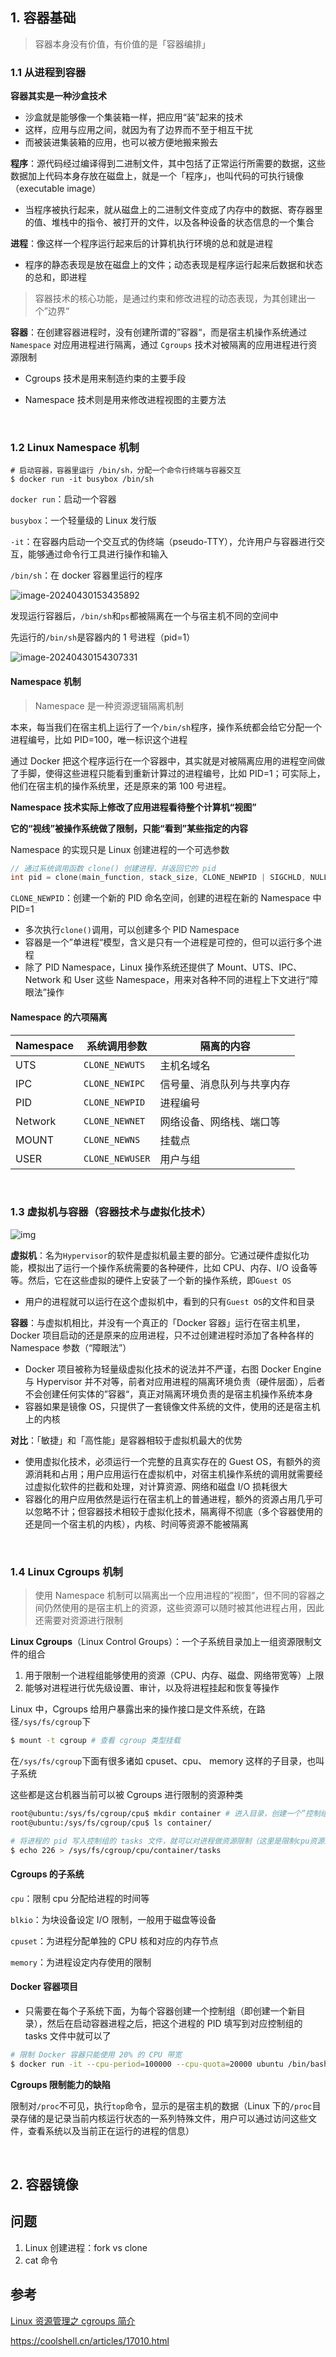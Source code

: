 ## 1. 容器基础

> 容器本身没有价值，有价值的是「容器编排」

### 1.1 从进程到容器

**容器其实是一种沙盒技术**

- 沙盒就是能够像一个集装箱一样，把应用“装”起来的技术
- 这样，应用与应用之间，就因为有了边界而不至于相互干扰
- 而被装进集装箱的应用，也可以被方便地搬来搬去

**程序**：源代码经过编译得到二进制文件，其中包括了正常运行所需要的数据，这些数据加上代码本身存放在磁盘上，就是一个「程序」，也叫代码的可执行镜像（executable image）

- 当程序被执行起来，就从磁盘上的二进制文件变成了内存中的数据、寄存器里的值、堆栈中的指令、被打开的文件，以及各种设备的状态信息的一个集合

**进程**：像这样一个程序运行起来后的计算机执行环境的总和就是进程

- 程序的静态表现是放在磁盘上的文件；动态表现是程序运行起来后数据和状态的总和，即进程

> 容器技术的核心功能，是通过约束和修改进程的动态表现，为其创建出一个”边界“

**容器**：在创建容器进程时，没有创建所谓的”容器“，而是宿主机操作系统通过 `Namespace` 对应用进程进行隔离，通过 `Cgroups` 技术对被隔离的应用进程进行资源限制

- Cgroups 技术是用来制造约束的主要手段

- Namespace 技术则是用来修改进程视图的主要方法

<br>

### 1.2 Linux Namespace 机制

```shell
# 启动容器，容器里运行 /bin/sh，分配一个命令行终端与容器交互
$ docker run -it busybox /bin/sh
```

`docker run`：启动一个容器

`busybox`：一个轻量级的 Linux 发行版

`-it`：在容器内启动一个交互式的伪终端（pseudo-TTY），允许用户与容器进行交互，能够通过命令行工具进行操作和输入

`/bin/sh`：在 docker 容器里运行的程序

![image-20240430153435892](../static/image-20240430153435892.png)

发现运行容器后，`/bin/sh`和`ps`都被隔离在一个与宿主机不同的空间中

先运行的`/bin/sh`是容器内的 1 号进程（pid=1）

![image-20240430154307331](../static/image-20240430154307331.png)

#### Namespace 机制

> Namespace 是一种资源逻辑隔离机制

本来，每当我们在宿主机上运行了一个`/bin/sh`程序，操作系统都会给它分配一个进程编号，比如 PID=100，唯一标识这个进程

通过 Docker 把这个程序运行在一个容器中，其实就是对被隔离应用的进程空间做了手脚，使得这些进程只能看到重新计算过的进程编号，比如 PID=1；可实际上，他们在宿主机的操作系统里，还是原来的第 100 号进程。

**Namespace 技术实际上修改了应用进程看待整个计算机“视图”**

**它的“视线”被操作系统做了限制，只能“看到”某些指定的内容**

Namespace 的实现只是 Linux 创建进程的一个可选参数

```c
// 通过系统调用函数 clone() 创建进程，并返回它的 pid
int pid = clone(main_function, stack_size, CLONE_NEWPID | SIGCHLD, NULL);
```

`CLONE_NEWPID`：创建一个新的 PID 命名空间，创建的进程在新的 Namespace 中 PID=1

- 多次执行`clone()`调用，可以创建多个 PID Namespace
- 容器是一个”单进程“模型，含义是只有一个进程是可控的，但可以运行多个进程
- 除了 PID Namespace，Linux 操作系统还提供了 Mount、UTS、IPC、Network 和 User 这些 Namespace，用来对各种不同的进程上下文进行“障眼法”操作

#### Namespace 的六项隔离

| Namespace | 系统调用参数    | 隔离的内容                 |
| --------- | --------------- | -------------------------- |
| UTS       | `CLONE_NEWUTS`  | 主机名域名                 |
| IPC       | `CLONE_NEWIPC`  | 信号量、消息队列与共享内存 |
| PID       | `CLONE_NEWPID`  | 进程编号                   |
| Network   | `CLONE_NEWNET`  | 网络设备、网络栈、端口等   |
| MOUNT     | `CLONE_NEWNS`   | 挂载点                     |
| USER      | `CLONE_NEWUSER` | 用户与组                   |

<br>

### 1.3 虚拟机与容器（容器技术与虚拟化技术）

![img](../static/d1bb34cda8744514ba4c233435bf4e96.jpg)

**虚拟机**：名为`Hypervisor`的软件是虚拟机最主要的部分。它通过硬件虚拟化功能，模拟出了运行一个操作系统需要的各种硬件，比如 CPU、内存、I/O 设备等等。然后，它在这些虚拟的硬件上安装了一个新的操作系统，即`Guest OS`

- 用户的进程就可以运行在这个虚拟机中，看到的只有`Guest OS`的文件和目录

**容器**：与虚拟机相比，并没有一个真正的「Docker 容器」运行在宿主机里，Docker 项目启动的还是原来的应用进程，只不过创建进程时添加了各种各样的 Namespace 参数（“障眼法”）

- Docker 项目被称为轻量级虚拟化技术的说法并不严谨，右图 Docker Engine 与 Hypervisor 并不对等，前者对应用进程的隔离环境负责（硬件层面），后者不会创建任何实体的”容器“，真正对隔离环境负责的是宿主机操作系统本身
- 容器如果是镜像 OS，只提供了一套镜像文件系统的文件，使用的还是宿主机上的内核

**对比**：「敏捷」和「高性能」是容器相较于虚拟机最大的优势

- 使用虚拟化技术，必须运行一个完整的且真实存在的 Guest OS，有额外的资源消耗和占用；用户应用运行在虚拟机中，对宿主机操作系统的调用就需要经过虚拟化软件的拦截和处理，对计算资源、网络和磁盘 I/O 损耗很大
- 容器化的用户应用依然是运行在宿主机上的普通进程，额外的资源占用几乎可以忽略不计；但容器技术相较于虚拟化技术，隔离得不彻底（多个容器使用的还是同一个宿主机的内核），内核、时间等资源不能被隔离

<br>

### 1.4 Linux Cgroups 机制

> 使用 Namespace 机制可以隔离出一个应用进程的”视图“，但不同的容器之间仍然使用的是宿主机上的资源，这些资源可以随时被其他进程占用，因此还需要对资源进行限制

**Linux Cgroups**（Linux Control Groups）：一个子系统目录加上一组资源限制文件的组合

1. 用于限制一个进程组能够使用的资源（CPU、内存、磁盘、网络带宽等）上限
2. 能够对进程进行优先级设置、审计，以及将进程挂起和恢复等操作

Linux 中，Cgroups 给用户暴露出来的操作接口是文件系统，在路径`/sys/fs/cgroup`下

```sh
$ mount -t cgroup # 查看 cgroup 类型挂载
```

在`/sys/fs/cgroup`下面有很多诸如 cpuset、cpu、 memory 这样的子目录，也叫子系统

这些都是这台机器当前可以被 Cgroups 进行限制的资源种类

```sh
root@ubuntu:/sys/fs/cgroup/cpu$ mkdir container	# 进入目录，创建一个”控制组“
root@ubuntu:/sys/fs/cgroup/cpu$ ls container/
```

```sh
# 将进程的 pid 写入控制组的 tasks 文件，就可以对进程做资源限制（这里是限制cpu资源）
$ echo 226 > /sys/fs/cgroup/cpu/container/tasks	
```

#### Cgroups 的子系统

`cpu`：限制 cpu 分配给进程的时间等

`blkio`：为块设备设定 I/O 限制，一般用于磁盘等设备

`cpuset`：为进程分配单独的 CPU 核和对应的内存节点

`memory`：为进程设定内存使用的限制

#### Docker 容器项目

- 只需要在每个子系统下面，为每个容器创建一个控制组（即创建一个新目录），然后在启动容器进程之后，把这个进程的 PID 填写到对应控制组的 tasks 文件中就可以了

```sh
# 限制 Docker 容器只能使用 20% 的 CPU 带宽
$ docker run -it --cpu-period=100000 --cpu-quota=20000 ubuntu /bin/bash
```

**Cgroups 限制能力的缺陷**

限制对`/proc`不可见，执行`top`命令，显示的是宿主机的数据（Linux 下的`/proc`目录存储的是记录当前内核运行状态的一系列特殊文件，用户可以通过访问这些文件，查看系统以及当前正在运行的进程的信息）

<br>

## 2. 容器镜像









## 问题

1. Linux 创建进程：fork vs clone
2. cat 命令



## 参考

[Linux 资源管理之 cgroups 简介](https://tech.meituan.com/2015/03/31/cgroups.html)

https://coolshell.cn/articles/17010.html



















